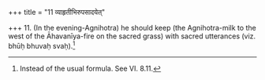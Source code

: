 +++
title = "11 व्याहृतीभिरुपसादयेत्"

+++
11. (In the evening-Agnihotra) he should keep (the Agnihotra-milk to the west of the Āhavanīya-fire on the sacred grass) with sacred utterances (viz. bhūḥ bhuvaḥ svaḥ).[^1]  


[^1]: Instead of the usual formula. See VI. 8.11.
